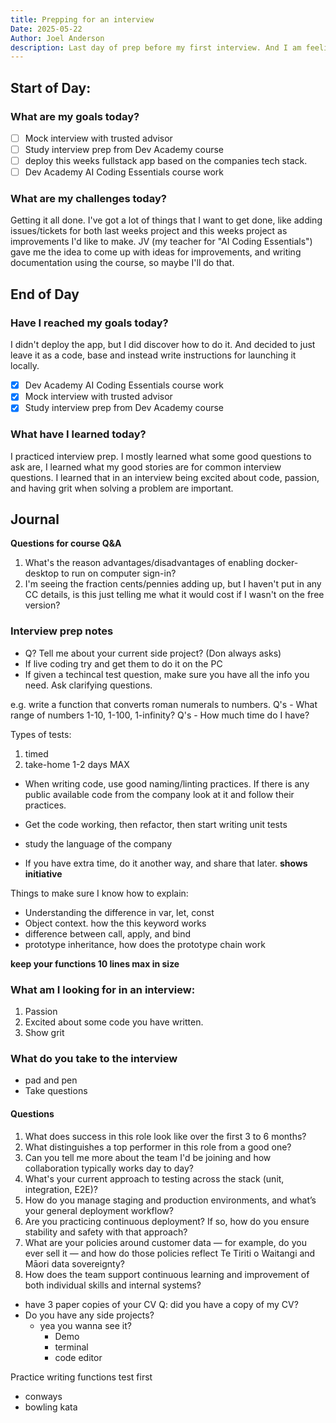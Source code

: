 ```yaml
---
title: Prepping for an interview
Date: 2025-05-22
Author: Joel Anderson
description: Last day of prep before my first interview. And I am feeling good about the prepperation I have done.
---
```


## Start of Day:

### What are my goals today?
- [ ] Mock interview with trusted advisor
- [ ] Study interview prep from Dev Academy course
- [ ] deploy this weeks fullstack app based on the companies tech stack.
- [ ] Dev Academy AI Coding Essentials course work

### What are my challenges today?
Getting it all done. I've got a lot of things that I want to get done, like adding issues/tickets for both last weeks project and this weeks project as improvements I'd like to make. JV (my teacher for "AI Coding Essentials") gave me the idea to come up with ideas for improvements, and writing documentation using the course, so maybe I'll do that.

## End of Day

### Have I reached my goals today?
I didn't deploy the app, but I did discover how to do it. And decided to just leave it as a code, base and instead write instructions for launching it locally.
- [x] Dev Academy AI Coding Essentials course work
- [x] Mock interview with trusted advisor
- [x] Study interview prep from Dev Academy course

### What have I learned today?
I practiced interview prep. I mostly learned what some good questions to ask are, I learned what my good stories are for common interview questions. I learned that in an interview being excited about code, passion, and having grit when solving a problem are important.


## Journal
**Questions for course Q&A**
1. What's the reason advantages/disadvantages of enabling docker-desktop to run on computer sign-in?
2. I'm seeing the fraction cents/pennies adding up, but I haven't put in any CC details, is this just telling me what it would cost if I wasn't on the free version?

### Interview prep notes
- Q? Tell me about your current side project? (Don always asks)
- If live coding try and get them to do it on the PC
- If given a techincal test question, make sure you have all the info you need. Ask clarifying questions.

e.g. write a function that converts roman numerals to numbers.
Q's - What range of numbers 1-10, 1-100, 1-infinity?
Q's - How much time do I have?


Types of tests:
1. timed
2. take-home 1-2 days MAX

- When writing code, use good naming/linting practices. If there is any public available code from the company look at it and follow their practices.

- Get the code working, then refactor, then start writing unit tests
- study the language of the company

- If you have extra time, do it another way, and share that later. **shows initiative**

Things to make sure I know how to explain:
- Understanding the difference in var, let, const
- Object context. how the this keyword works
- difference between call, apply, and bind
- prototype inheritance, how does the prototype chain work

**keep your functions 10 lines max in size**

### What am I looking for in an interview:
1. Passion
2. Excited about some code you have written.
3. Show grit

### What do you take to the interview
- pad and pen
- Take questions

#### Questions
1. What does success in this role look like over the first 3 to 6 months?
2. What distinguishes a top performer in this role from a good one?
3. Can you tell me more about the team I'd be joining and how collaboration typically works day to day?
4. What's your current approach to testing across the stack (unit, integration, E2E)?
5. How do you manage staging and production environments, and what’s your general deployment workflow?
6. Are you practicing continuous deployment? If so, how do you ensure stability and safety with that approach?
7. What are your policies around customer data — for example, do you ever sell it — and how do those policies reflect Te Tiriti o Waitangi and Māori data sovereignty?
8. How does the team support continuous learning and improvement of both individual skills and internal systems?

  - have 3 paper copies of your CV
  Q: did you have a copy of my CV?
- Do you have any side projects?
  - yea you wanna see it?
    - Demo
    - terminal
    - code editor

Practice writing functions test first
- conways
- bowling kata



